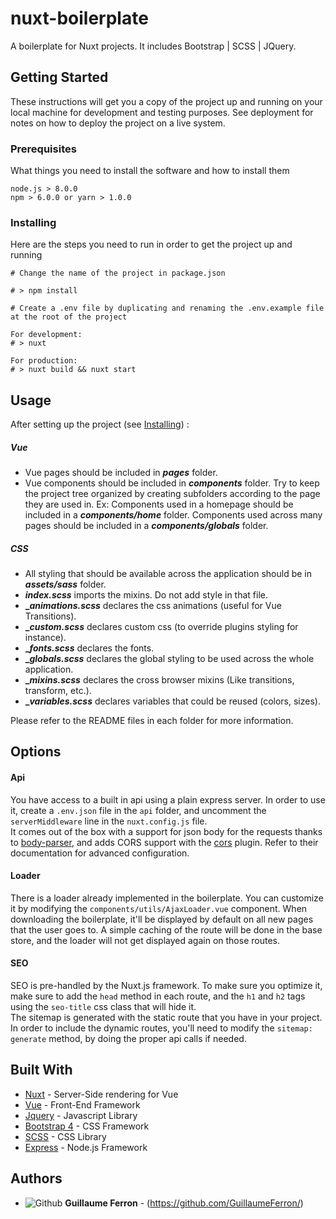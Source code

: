 
# nuxt-boilerplate

A boilerplate for Nuxt projects. It includes Bootstrap | SCSS | JQuery.

## Getting Started

These instructions will get you a copy of the project up and running on your local machine for development and testing purposes. See deployment for notes on how to deploy the project on a live system.

### Prerequisites

What things you need to install the software and how to install them

```
node.js > 8.0.0
npm > 6.0.0 or yarn > 1.0.0
```

### Installing

Here are the steps you need to run in order to get the project up and running

```
# Change the name of the project in package.json

# > npm install

# Create a .env file by duplicating and renaming the .env.example file at the root of the project

For development:
# > nuxt

For production:
# > nuxt build && nuxt start
```



## Usage

After setting up the project (see [Installing](#installing)) :

##### Vue

* Vue pages should be included in **_pages_** folder.
* Vue components should be included in **_components_** folder. Try to keep the project tree organized by creating subfolders according to the page they are used in. 
Ex: Components used in a homepage should be included in a **_components/home_** folder. Components used across many pages should be included in a **_components/globals_** folder.

##### CSS

* All styling that should be available across the application should be in **_assets/sass_** folder.
* **_index.scss_** imports the mixins. Do not add style in that file.
* **__animations.scss_** declares the css animations (useful for Vue Transitions).
* **__custom.scss_** declares custom css (to override plugins styling for instance).
* **__fonts.scss_** declares the fonts.
* **__globals.scss_** declares the global styling to be used across the whole application.
* **__mixins.scss_** declares the cross browser mixins (Like transitions, transform, etc.).
* **__variables.scss_** declares variables that could be reused (colors, sizes).

Please refer to the README files in each folder for more information.

## Options

#### Api

You have access to a built in api using a plain express server. In order to use it, create a `.env.json` file in the `api` folder, and uncomment the `serverMiddleware` line in the `nuxt.config.js` file.\
It comes out of the box with a support for json body for the requests thanks to [body-parser](https://www.npmjs.com/package/body-parser), and adds CORS support with the [cors](https://www.npmjs.com/package/cors) plugin. Refer to their documentation for advanced configuration.

#### Loader

There is a loader already implemented in the boilerplate. You can customize it by modifying the `components/utils/AjaxLoader.vue` component. When downloading the boilerplate, it'll be displayed by default on all new pages that the user goes to. A simple caching of the route will be done in the base store, and the loader will not get displayed again on those routes.

#### SEO

SEO is pre-handled by the Nuxt.js framework. To make sure you optimize it, make sure to add the `head` method in each route, and the `h1` and `h2` tags using the `seo-title` css class that will hide it.\
The sitemap is generated with the static route that you have in your project. In order to include the dynamic routes, you'll need to modify the `sitemap: generate` method, by doing the proper api calls if needed.

## Built With

* [Nuxt](https://nuxtjs.org/) - Server-Side rendering for Vue
* [Vue](https://vuejs.org/) - Front-End Framework
* [Jquery](https://jquery.com/) - Javascript Library
* [Bootstrap 4](https://getbootstrap.com/) - CSS Framework
* [SCSS](https://sass-lang.com/) - CSS Library
* [Express](https://www.expressjs.com/) - Node.js Framework

## Authors

* ![Github](https://avatars0.githubusercontent.com/u/11609053?s=25&v=4)
**Guillaume Ferron** - (https://github.com/GuillaumeFerron/)
